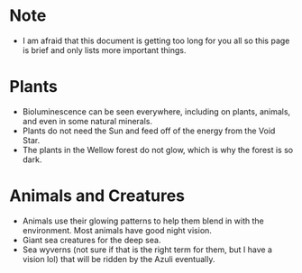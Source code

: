 # Note
- I am afraid that this document is getting too long for you all so this page is brief and only lists more important things.

# Plants
- Bioluminescence can be seen everywhere, including on plants, animals, and even in some natural minerals.
- Plants do not need the Sun and feed off of the energy from the Void Star.
- The plants in the Wellow forest do not glow, which is why the forest is so dark.

# Animals and Creatures
- Animals use their glowing patterns to help them blend in with the environment. Most animals have good night vision.
- Giant sea creatures for the deep sea.
- Sea wyverns (not sure if that is the right term for them, but I have a vision lol) that will be ridden by the Azuli eventually.


